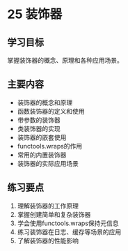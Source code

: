 # 25 装饰器

## 学习目标
掌握装饰器的概念、原理和各种应用场景。

## 主要内容
- 装饰器的概念和原理
- 函数装饰器的定义和使用
- 带参数的装饰器
- 类装饰器的实现
- 装饰器的嵌套使用
- functools.wraps的作用
- 常用的内置装饰器
- 装饰器的实际应用场景

## 练习要点
1. 理解装饰器的工作原理
2. 掌握创建简单和复杂装饰器
3. 学会使用functools.wraps保持元信息
4. 练习装饰器在日志、缓存等场景的应用
5. 了解装饰器的性能影响